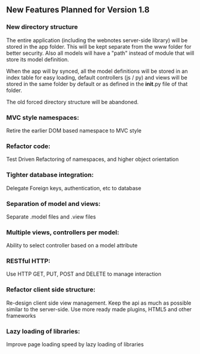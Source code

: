 ## New Features Planned for Version 1.8

### New directory structure

The entire application (including the webnotes server-side library) will be stored in the app folder. This will be kept separate from the www folder for better security. Also all models will have a "path" instead of module that will store its model definition.

When the app will by synced, all the model definitions will be stored in an index table for easy loading, default controllers (js / py) and views will be stored in the same folder by default or as defined in the __init__.py file of that folder.

The old forced directory structure will be abandoned.

### MVC style namespaces:

Retire the earlier DOM based namespace to MVC style

### Refactor code:

Test Driven Refactoring of namespaces, and higher object orientation

### Tighter database integration:

Delegate Foreign keys, authentication, etc to database

### Separation of model and views:

Separate .model files and .view files

### Multiple views, controllers per model:

Ability to select controller based on a model attribute

### RESTful HTTP:

Use HTTP GET, PUT, POST and DELETE to manage interaction

### Refactor client side structure:

Re-design client side view management. Keep the api as much as possible similar to the server-side. Use more ready made plugins, HTML5 and other frameworks

### Lazy loading of libraries:

Improve page loading speed by lazy loading of libraries